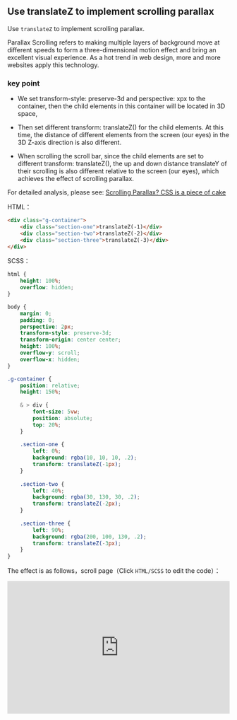 ## Use translateZ to implement scrolling parallax

Use `translateZ` to implement scrolling parallax.

Parallax Scrolling refers to making multiple layers of background move at different speeds to form a three-dimensional motion effect and bring an excellent visual experience. As a hot trend in web design, more and more websites apply this technology.

### key point

+ We set transform-style: preserve-3d and perspective: xpx to the container, then the child elements in this container will be located in 3D space,

+ Then set different transform: translateZ() for the child elements. At this time, the distance of different elements from the screen (our eyes) in the 3D Z-axis direction is also different.

+ When scrolling the scroll bar, since the child elements are set to different transform: translateZ(), the up and down distance translateY of their scrolling is also different relative to the screen (our eyes), which achieves the effect of scrolling parallax.

For detailed analysis, please see: [Scrolling Parallax? CSS is a piece of cake](https://www.cnblogs.com/coco1s/p/9453938.html)

HTML：

```html
<div class="g-container">
    <div class="section-one">translateZ(-1)</div>
    <div class="section-two">translateZ(-2)</div>
    <div class="section-three">translateZ(-3)</div>
</div>
```

SCSS：
```scss
html {
    height: 100%;
    overflow: hidden;
}

body {
    margin: 0;
    padding: 0;
    perspective: 2px;
    transform-style: preserve-3d;
    transform-origin: center center;
    height: 100%;
    overflow-y: scroll;
    overflow-x: hidden;
}

.g-container {
    position: relative;
    height: 150%;
    
    & > div {
        font-size: 5vw;  
        position: absolute;
        top: 20%;
    }
    
    .section-one {
        left: 0%;
        background: rgba(10, 10, 10, .2);
        transform: translateZ(-1px);
    }
    
    .section-two {
        left: 40%;
        background: rgba(30, 130, 30, .2);
        transform: translateZ(-2px);
    }
    
    .section-three {
        left: 90%;
        background: rgba(200, 100, 130, .2);
        transform: translateZ(-3px);
    }
}
```

The effect is as follows，scroll page（Click `HTML/SCSS` to edit the code）：

<iframe height="300" style="width: 100%;" scrolling="no" title="parallax-3d-translate" src="https://codepen.io/dvha/embed/dywjWgb?default-tab=html%2Cresult" frameborder="no" loading="lazy" allowtransparency="true" allowfullscreen="true">
  See the Pen <a href="https://codepen.io/dvha/pen/dywjWgb">
  parallax-3d-translate</a> by HaDV (<a href="https://codepen.io/dvha">@dvha</a>)
  on <a href="https://codepen.io">CodePen</a>.
</iframe>
